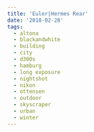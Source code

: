 ```yaml
---
title: 'Euler|Hermes Rear'
date: '2018-02-28'
tags:
  - altona
  - blackandwhite
  - building
  - city
  - d300s
  - hamburg
  - long exposure
  - nightshot
  - nikon
  - ottensen
  - outdoor
  - skyscraper
  - urban
  - winter
---
```

